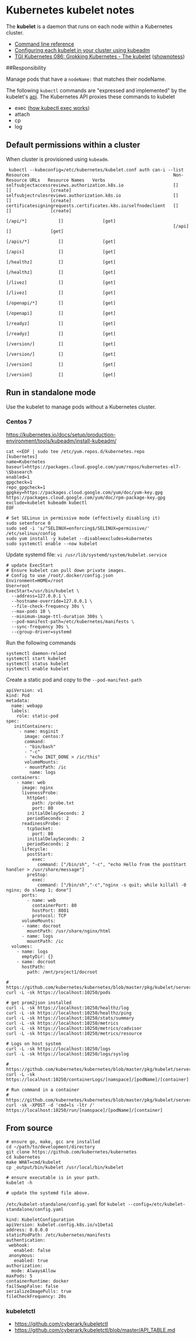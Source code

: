 # Kubernetes kubelet notes

The **kubelet** is a daemon that runs on each node within a Kubernetes cluster. 

- [Command line reference](https://kubernetes.io/docs/reference/command-line-tools-reference/kubelet/)
- [Configuring each kubelet in your cluster using kubeadm](https://kubernetes.io/docs/setup/production-environment/tools/kubeadm/kubelet-integration/)
- [TGI Kubernetes 086: Grokking Kubernetes - The kubelet](https://www.youtube.com/watch?v=CKpSyl5vgK8) ([shownotess](https://github.com/vmware-tanzu/tgik/tree/master/episodes/086))

##Responsibility

Manage pods that have a `nodeName:` that matches their nodeName.

The following `kubectl` commands are "expressed and implemented" by the kubelet's [api](https://github.com/kubernetes/kubernetes/blob/master/pkg/kubelet/server/server.go). The Kubernetes API proxies these commands to kubelet


- exec ([how kubectl exec works](https://erkanerol.github.io/post/how-kubectl-exec-works/))
- attach
- cp
- log


## Default permissions within a cluster

When cluster is provisioned using `kubeadm`. 

```
 kubectl --kubeconfig=/etc/kubernetes/kubelet.conf auth can-i --list
Resources                                                       Non-Resource URLs   Resource Names   Verbs
selfsubjectaccessreviews.authorization.k8s.io                   []                  []               [create]
selfsubjectrulesreviews.authorization.k8s.io                    []                  []               [create]
certificatesigningrequests.certificates.k8s.io/selfnodeclient   []                  []               [create]
                                                                [/api/*]            []               [get]
                                                                [/api]              []               [get]
                                                                [/apis/*]           []               [get]
                                                                [/apis]             []               [get]
                                                                [/healthz]          []               [get]
                                                                [/healthz]          []               [get]
                                                                [/livez]            []               [get]
                                                                [/livez]            []               [get]
                                                                [/openapi/*]        []               [get]
                                                                [/openapi]          []               [get]
                                                                [/readyz]           []               [get]
                                                                [/readyz]           []               [get]
                                                                [/version/]         []               [get]
                                                                [/version/]         []               [get]
                                                                [/version]          []               [get]
                                                                [/version]          []               [get]
```

## Run in standalone mode

Use the kubelet to manage pods without a Kubernetes cluster.


### Centos 7
https://kubernetes.io/docs/setup/production-environment/tools/kubeadm/install-kubeadm/

```
cat <<EOF | sudo tee /etc/yum.repos.d/kubernetes.repo
[kubernetes]
name=Kubernetes
baseurl=https://packages.cloud.google.com/yum/repos/kubernetes-el7-\$basearch
enabled=1
gpgcheck=1
repo_gpgcheck=1
gpgkey=https://packages.cloud.google.com/yum/doc/yum-key.gpg https://packages.cloud.google.com/yum/doc/rpm-package-key.gpg
exclude=kubelet kubeadm kubectl
EOF
```

```
# Set SELinux in permissive mode (effectively disabling it)
sudo setenforce 0
sudo sed -i 's/^SELINUX=enforcing$/SELINUX=permissive/' /etc/selinux/config
sudo yum install -y kubelet --disableexcludes=kubernetes
sudo systemctl enable --now kubelet
```

Update systemd file: `vi /usr/lib/systemd/system/kubelet.service`

```
# update ExecStart
# Ensure kubelet can pull down private images.
# Config to use /root/.docker/config.json
Environment=HOME=/root
User=root
ExecStart=/usr/bin/kubelet \
  --address=127.0.0.1 \
  --hostname-override=127.0.0.1 \
  --file-check-frequency 30s \
  --max-pods 10 \
  --minimum-image-ttl-duration 300s \
  --pod-manifest-path=/etc/kubernetes/manifests \
  --sync-frequency 30s \
  --cgroup-driver=systemd
```

Run the following commands

```
systemctl daemon-relaod
systemctl start kubelet
systemctl status kubelet
systemctl enable kubelet
```

Create a static pod and copy to the `--pod-manifest-path`

```
apiVersion: v1
kind: Pod
metadata:
  name: webapp
  labels:
    role: static-pod
spec:
   initContainers:
     - name: msginit
       image: centos:7
       command:
       - "bin/bash"
       - "-c"
       - "echo INIT_DONE > /ic/this"
       volumeMounts:
       - mountPath: /ic
         name: logs
  containers:
    - name: web
      image: nginx
      livenessProbe:
        httpGet:
          path: /probe.txt
          port: 80
        initialDelaySeconds: 2
        periodSeconds: 2
      readinessProbe:
        tcpSocket:
          port: 80
        initialDelaySeconds: 2
        periodSeconds: 2
      lifecycle:
        postStart:
          exec:
            command: ["/bin/sh", "-c", "echo Hello from the postStart handler > /usr/share/message"]
        preStop:
          exec:
            command: ["/bin/sh","-c","nginx -s quit; while killall -0 nginx; do sleep 1; done"]
      ports:
        - name: web
          containerPort: 80
          hostPort: 8081
          protocol: TCP
      volumeMounts:
      - name: docroot
        mountPath: /usr/share/nginx/html
      - name: logs
        mountPath: /ic
  volumes:
    - name: logs
      emptyDir: {}
    - name: docroot
      hostPath:
        path: /mnt/project1/docroot
```

```
# https://github.com/kubernetes/kubernetes/blob/master/pkg/kubelet/server/server.go#L328
curl -L -sk https://localhost:10250/pods

# get prom2json installed
curl -L -sk https://localhost:10250/healthz/log
curl -L -sk https://localhost:10250/healthz/ping
curl -L -sk https://localhost:10250/stats/summary
curl -L -sk https://localhost:10250/metrics
curl -L -sk https://localhost:10250/metrics/cadvisor
curl -L -sk https://localhost:10250/metrics/resource

# Logs on host system
curl -L -sk https://localhost:10250/logs
curl -L -sk https://localhost:10250/logs/syslog

# https://github.com/kubernetes/kubernetes/blob/master/pkg/kubelet/server/server.go#L484
curl -L -sk https://localhost:10250/containerLogs/[namspace]/[podName]/[container]

# Run command in a container
# https://github.com/kubernetes/kubernetes/blob/master/pkg/kubelet/server/server.go#L419
curl -sk -XPOST -d 'cmd=ls -ltr /' https://localhost:10250/run/[namspace]/[podName]/[container]

```


## From source

```
# ensure go, make, gcc are installed
cd ~/path/to/development/directory
git clone https://github.com/kubernetes/kubernetes
cd kubernetes
make WHAT=cmd/kubelet
cp _output/bin/kubelet /usr/local/bin/kubelet

# ensure executable is in your path.
kubelet -h

# update the systemd file above.

```

`/etc/kubelet-standalone/config.yaml` for `kubelet --config=/etc/kubelet-standalone/config.yaml` 

```
kind: KubeletConfiguration
apiVersion: kubelet.config.k8s.io/v1beta1
address: 0.0.0.0
staticPodPath: /etc/kubernetes/manifests
authentication:
 webhook:
   enabled: false
 anonymous:
   enabled: true
authorization:
  mode: AlwaysAllow
maxPods: 5
containerRuntime: docker
failSwapFalse: false
serializeImagePulls: true
fileCheckFrequency: 20s
```

### kubeletctl

- https://github.com/cyberark/kubeletctl
- https://github.com/cyberark/kubeletctl/blob/master/API_TABLE.md
